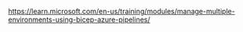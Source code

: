 https://learn.microsoft.com/en-us/training/modules/manage-multiple-environments-using-bicep-azure-pipelines/